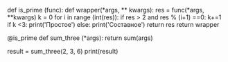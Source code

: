 
def is_prime (func):
    def wrapper(*args, ** kwargs):
        res = func(*args, **kwargs)
        k = 0
        for i in range (int(res)):
            if res > 2 and res % (i+1) ==0:
                k+=1
        if k <3:
            print('Простое')
        else:
            print('Составное')
        return res
    return wrapper

@is_prime
def sum_three (*args):
    return sum(args)



result = sum_three(2, 3, 6)
print(result)
